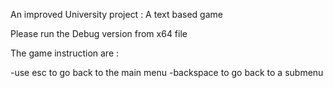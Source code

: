 An improved University project : A text based game

Please run the Debug version from x64 file

The game instruction are :

-use esc to go back to the main menu
-backspace to go back to a submenu
